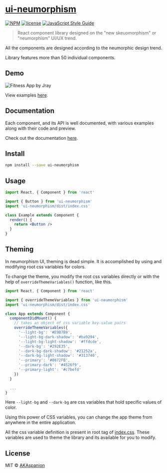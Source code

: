 # [ui-neumorphism](https://akaspanion.github.io/ui-neumorphism/)

[![NPM](https://img.shields.io/npm/v/ui-neumorphism.svg)](https://www.npmjs.com/package/ui-neumorphism) [![license](https://img.shields.io/badge/license-MIT-blue.svg)](https://github.com/AKAspanion/ui-neumorphism/blob/master/LICENSE) [![JavaScript Style Guide](https://img.shields.io/badge/code_style-standard-brightgreen.svg)](https://standardjs.com)

> React component library designed on the "new skeuomorphism" or "neumorphism" UI/UX trend.

All the components are designed according to the neumorphic design trend.

Library features more than 50 individual components.

## Demo

![Fitness App by Jray](https://firebasestorage.googleapis.com/v0/b/spanion-portfolio.appspot.com/o/fitness--theme.jpg?alt=media&token=df27927a-bfcf-4b54-85e7-bde8a72d3947)

View examples [here](https://akaspanion.github.io/ui-neumorphism/examples).

## Documentation

Each component, and its API is well documented, with various examples along with their code and preview.

Check out the documentation [here](https://akaspanion.github.io/ui-neumorphism/).

## Install

```bash
npm install --save ui-neumorphism
```

## Usage

```jsx
import React, { Component } from 'react'

import { Button } from 'ui-neumorphism'
import 'ui-neumorphism/dist/index.css'

class Example extends Component {
  render() {
    return <Button />
  }
}
```

## Theming

In neumorphism UI, theming is dead simple.
It is accomplished by using and modifying root css variables for colors.

To change the theme, you modify the root css variables directly or with the help of `overrideThemeVariables()` function, like this.

```javascript
import React, { Component } from 'react'

import { overrideThemeVariables } from 'ui-neumorphism'
import 'ui-neumorphism/dist/index.css'

class App extends Component {
  componentDidMount() {
    // takes an object of css variable key-value pairs
    overrideThemeVariables({
      '--light-bg': '#E9B7B9',
      '--light-bg-dark-shadow': '#ba9294',
      '--light-bg-light-shadow': '#ffdcde',
      '--dark-bg': '#292E35',
      '--dark-bg-dark-shadow': '#21252a',
      '--dark-bg-light-shadow': '#313740',
      '--primary': '#8672FB',
      '--primary-dark': '#4526f9',
      '--primary-light': '#c7befd'
    })
  }

  ...
}
```

Here `--light-bg` and `--dark-bg` are css variables that hold specific values of color.

Using this power of CSS variables, you can change the app theme from anywhere in the entire application.

All the css variable definition is present in root tag of [index.css](/src/components/styles.css).
These variables are used to theme the library and its available for you to modify.

## License

MIT © [AKAspanion](https://github.com/AKAspanion)
